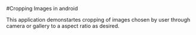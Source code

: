 #Cropping Images in android

This application demonstartes cropping of images chosen by user through camera or gallery to a aspect ratio as desired.